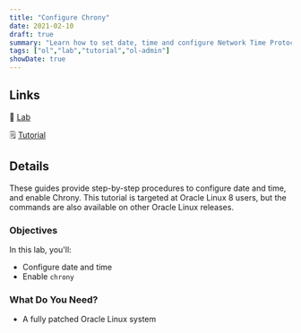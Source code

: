 ```yaml
---
title: "Configure Chrony"
date: 2021-02-10
draft: true
summary: "Learn how to set date, time and configure Network Time Protocol using Chrony."
tags: ["ol","lab","tutorial","ol-admin"]
showDate: true
---
```


## Links

:crescent_moon: [Lab](https://luna.oracle.com/lab/4946609e-41e4-4d26-8501-da948bb299ba)

:spiral_notepad: [Tutorial](https://docs.oracle.com/en/learn/ol-chrony)

## Details

These guides provide step-by-step procedures to configure date and time, and enable Chrony. This tutorial is targeted at Oracle Linux 8 users, but the commands are also available on other Oracle Linux releases.

### Objectives

In this lab, you'll:

  - Configure date and time
  - Enable `chrony`

### What Do You Need?

  - A fully patched Oracle Linux system

